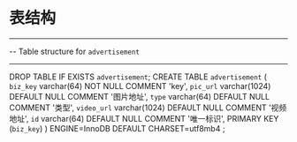 # 表结构
-- --------------------------------
-- Table structure for `advertisement`
-- -------------------------------- 
DROP TABLE IF EXISTS `advertisement`; 
CREATE TABLE `advertisement` (
  `biz_key` varchar(64) NOT NULL COMMENT 'key',
  `pic_url` varchar(1024) DEFAULT NULL COMMENT '图片地址',
  `type` varchar(64) DEFAULT NULL COMMENT '类型',
  `video_url` varchar(1024) DEFAULT NULL COMMENT '视频地址',
  `id` varchar(64) DEFAULT NULL COMMENT '唯一标识',
  PRIMARY KEY (`biz_key`)
) ENGINE=InnoDB DEFAULT CHARSET=utf8mb4 ;